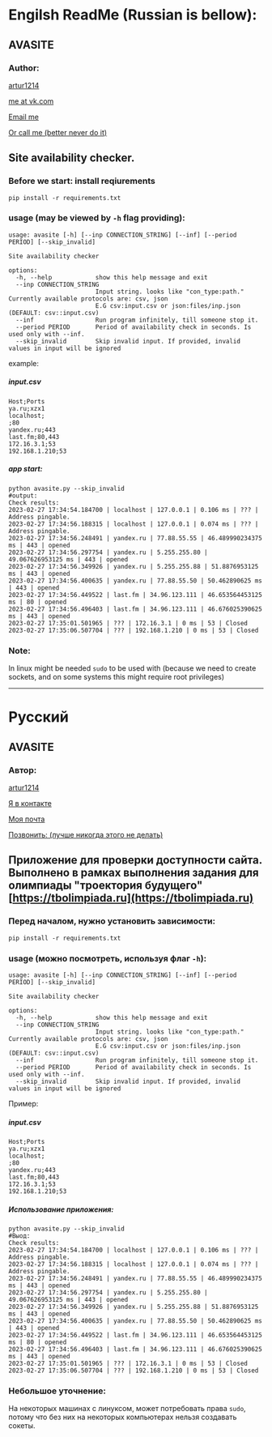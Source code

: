 # Engilsh ReadMe (Russian is bellow):
## AVASITE
### Author:
[artur1214](https://github.com/artur1214)

[me at vk.com](https://vk.com/avartur92)

[Email me](mailto:artur.vinogradov1214@gmail.com)

[Or call me (better never do it)](tel:+79026785788)
## Site availability checker.

### Before we start: install reqiurements
```shell
pip install -r requirements.txt
```

### usage (may be viewed by `-h` flag providing):
```
usage: avasite [-h] [--inp CONNECTION_STRING] [--inf] [--period PERIOD] [--skip_invalid]

Site availability checker

options:
  -h, --help            show this help message and exit
  --inp CONNECTION_STRING
                        Input string. looks like "con_type:path." Currently available protocols are: csv, json
                        E.G csv:input.csv or json:files/inp.json (DEFAULT: csv::input.csv)
  --inf                 Run program infinitely, till someone stop it.
  --period PERIOD       Period of availability check in seconds. Is used only with --inf.
  --skip_invalid        Skip invalid input. If provided, invalid values in input will be ignored
```
example:

##### input.csv

```text
Host;Ports
ya.ru;xzx1
localhost;
;80
yandex.ru;443
last.fm;80,443
172.16.3.1;53
192.168.1.210;53
```
##### app start:
```shell
python avasite.py --skip_invalid
#output:
Check results:
2023-02-27 17:34:54.184700 | localhost | 127.0.0.1 | 0.106 ms | ??? | Address pingable.
2023-02-27 17:34:56.188315 | localhost | 127.0.0.1 | 0.074 ms | ??? | Address pingable.
2023-02-27 17:34:56.248491 | yandex.ru | 77.88.55.55 | 46.489990234375 ms | 443 | opened
2023-02-27 17:34:56.297754 | yandex.ru | 5.255.255.80 | 49.067626953125 ms | 443 | opened
2023-02-27 17:34:56.349926 | yandex.ru | 5.255.255.88 | 51.8876953125 ms | 443 | opened
2023-02-27 17:34:56.400635 | yandex.ru | 77.88.55.50 | 50.462890625 ms | 443 | opened
2023-02-27 17:34:56.449522 | last.fm | 34.96.123.111 | 46.653564453125 ms | 80 | opened
2023-02-27 17:34:56.496403 | last.fm | 34.96.123.111 | 46.676025390625 ms | 443 | opened
2023-02-27 17:35:01.501965 | ??? | 172.16.3.1 | 0 ms | 53 | Closed
2023-02-27 17:35:06.507704 | ??? | 192.168.1.210 | 0 ms | 53 | Closed
```
### Note:
In linux might be needed `sudo` to be used with (because we need to create sockets, and on some systems this might require root privileges)

----------

# Русский
## AVASITE
### Автор:
[artur1214](https://github.com/artur1214)

[Я в контакте](https://vk.com/avartur92)

[Моя почта](mailto:artur.vinogradov1214@gmail.com)

[Позвонить: (лучше никогда этого не делать)](tel:+79026785788)
## Приложение для проверки доступности сайта. Выполнено в рамках выполнения задания для олимпиады "троектория будущего" [https://tbolimpiada.ru](https://tbolimpiada.ru)

### Перед началом, нужно установить зависимости:
```shell
pip install -r requirements.txt
```

### usage (можно посмотреть, используя флаг `-h`):
```
usage: avasite [-h] [--inp CONNECTION_STRING] [--inf] [--period PERIOD] [--skip_invalid]

Site availability checker

options:
  -h, --help            show this help message and exit
  --inp CONNECTION_STRING
                        Input string. looks like "con_type:path." Currently available protocols are: csv, json
                        E.G csv:input.csv or json:files/inp.json (DEFAULT: csv::input.csv)
  --inf                 Run program infinitely, till someone stop it.
  --period PERIOD       Period of availability check in seconds. Is used only with --inf.
  --skip_invalid        Skip invalid input. If provided, invalid values in input will be ignored
```
Пример:

##### input.csv

```text
Host;Ports
ya.ru;xzx1
localhost;
;80
yandex.ru;443
last.fm;80,443
172.16.3.1;53
192.168.1.210;53
```
##### Использование приложения:
```shell
python avasite.py --skip_invalid
#Выод:
Check results:
2023-02-27 17:34:54.184700 | localhost | 127.0.0.1 | 0.106 ms | ??? | Address pingable.
2023-02-27 17:34:56.188315 | localhost | 127.0.0.1 | 0.074 ms | ??? | Address pingable.
2023-02-27 17:34:56.248491 | yandex.ru | 77.88.55.55 | 46.489990234375 ms | 443 | opened
2023-02-27 17:34:56.297754 | yandex.ru | 5.255.255.80 | 49.067626953125 ms | 443 | opened
2023-02-27 17:34:56.349926 | yandex.ru | 5.255.255.88 | 51.8876953125 ms | 443 | opened
2023-02-27 17:34:56.400635 | yandex.ru | 77.88.55.50 | 50.462890625 ms | 443 | opened
2023-02-27 17:34:56.449522 | last.fm | 34.96.123.111 | 46.653564453125 ms | 80 | opened
2023-02-27 17:34:56.496403 | last.fm | 34.96.123.111 | 46.676025390625 ms | 443 | opened
2023-02-27 17:35:01.501965 | ??? | 172.16.3.1 | 0 ms | 53 | Closed
2023-02-27 17:35:06.507704 | ??? | 192.168.1.210 | 0 ms | 53 | Closed
```

### Небольшое уточнение:
На некоторых машинах с линуксом, может потребовать права `sudo`, потому что без них на некоторых компьютерах нельзя создавать сокеты.

